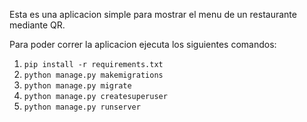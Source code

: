 Esta es una aplicacion simple para mostrar el menu de un restaurante mediante QR.

Para poder correr la aplicacion ejecuta los siguientes comandos:

1. `pip install -r requirements.txt`
2. `python manage.py makemigrations`
3. `python manage.py migrate`
4. `python manage.py createsuperuser`
5. `python manage.py runserver`
